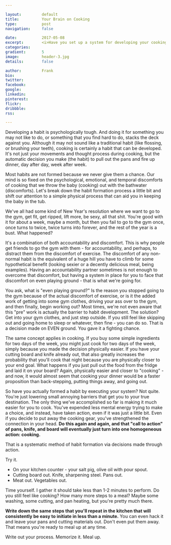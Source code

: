 ```yaml
---

layout:         default
title:          Your Brain on Cooking
type:           post
navigation:     false

date:           2017-05-08
excerpt:        <i>Have you set up a system for developing your cooking habit?</i>
categories:     
gradient:       5
image:          header-3.jpg
details:        false

author:         Frank
bio:            
twitter:        
facebook:       
google:         
linkedin:       
pinterest:      
flickr:         
dribbble:       
rss:    

---
```


Developing a habit is psychologically tough. And doing it for something you may not like to do, or something that you find hard to do, stacks the deck against you. Although it may not sound like a traditional habit (like flossing, or brushing your teeth), cooking is certainly a habit that can be developed. It's not just your movements and thought process during cooking, but the automatic decision you make (the habit) to pull out the pans and fire up dinner, day after day, week after week. 

Most habits are not formed because we never give them a chance. Our mind is so fixed on the psychological, emotional, and temporal discomforts of cooking that we throw the baby (cooking) out with the bathwater (discomforts). Let's break down the habit formation process a little bit and shift our attention to a simple physical process that can aid you in keeping the baby in the tub.

We've all had some kind of New Year's resolution where we want to go to the gym, get fit, get ripped, lift more, be sexy, all that shit. You're good with it for about a week, maybe a month, but then you fail to go to the gym once, once turns to twice, twice turns into forever, and the rest of the year is a bust. What happened?

It's a combination of both accountability and discomfort. This is why people get friends to go the gym with them - for accountability, and perhaps, to distract them from the discomfort of exercise. The discomfort of any non-normal habit is the equivalent of a huge hill you have to climb for some hypothetical benefit (looking sexier or a decently delicious meal, being examples). Having an accountability partner sometimes is not enough to overcome that discomfort, but having a system in place for you to face that discomfort on even playing ground - that is what we're going for.

You ask, what is "even playing ground?" Is the reason you stopped going to the gym because of the actual discomfort of exercise, or is it the added work of getting into some gym clothes, driving your ass over to the gym, and then finally, begin working out? Most times, we're not even aware that this "pre" work is actually the barrier to habit development. The solution? Get into your gym clothes, and just step outside. If you still feel like skipping out and going home to sleep or whatever, then fine - you can do so. That is a decision made on EVEN ground. You gave it a fighting chance.

The same concept applies in cooking. If you buy some simple ingredients for two days of the week, you might just cook for two days of the week, simply because you made the decision physically easier. If you have your cutting board and knife already out, that also greatly increases the probability that you'll cook that night because you are physically closer to your end goal. What happens if you just pull out the food from the fridge and laid it on your board? Again, physically easier and closer to "cooking" - and now, it would almost seem that cooking your dinner would be a faster proposition than back-stepping, putting things away, and going out.

So have you actually formed a habit by executing your system? Not quite. You're just lowering small annoying barriers that get you to your true destination. The only thing we've accomplished so far is making it much easier for you to cook. You've expended less mental energy trying to make a choice, and instead, have taken action, even if it was just a little bit. Even if you decide to put away the cooking gear, you've strengthened the connection in your head. **Do this again and again, and that "call to action" of pans, knife, and board will eventually just turn into one homogeneous action: cooking.**

That is a systematic method of habit formation via decisions made through action.

Try it. 

* On your kitchen counter - your salt pig, olive oil with pour spout.
* Cutting board out. Knife, sharpening steel. Pans out. 
* Meat out. Vegetables out.

Time yourself. I gather it should take less than 1-2 minutes to perform. Do you still feel like cooking? How many more steps to a meal? Maybe some washing, some cutting, and pan heating, but you're pretty much there. 

**Write down the same steps that you'll repeat in the kitchen that will consistently be easy to initiate in less than a minute.** You can even hack it and leave your pans and cutting materials out. Don't even put them away. That means you're ready to meal up at any time. 

Write out your process. Memorize it. Meal up.